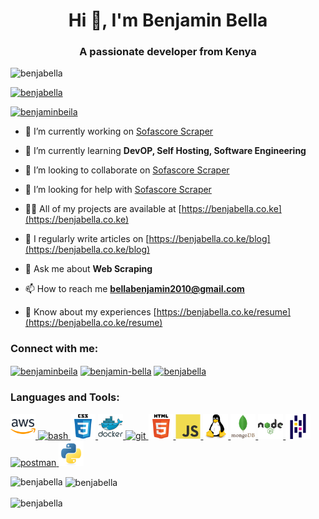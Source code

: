 <h1 align="center">Hi 👋, I'm Benjamin Bella</h1>
<h3 align="center">A passionate developer from Kenya</h3>

<p align="left"> <img src="https://komarev.com/ghpvc/?username=benjabella&label=Profile%20views&color=0e75b6&style=flat" alt="benjabella" /> </p>

<p align="left"> <a href="https://github.com/ryo-ma/github-profile-trophy"><img src="https://github-profile-trophy.vercel.app/?username=benjabella" alt="benjabella" /></a> </p>

<p align="left"> <a href="https://twitter.com/benjaminbeila" target="blank"><img src="https://img.shields.io/twitter/follow/benjaminbeila?logo=twitter&style=for-the-badge" alt="benjaminbeila" /></a> </p>

- 🔭 I’m currently working on [Sofascore Scraper](https://github.com/Benjabella/SofascoreScraper)

- 🌱 I’m currently learning **DevOP, Self Hosting, Software Engineering**

- 👯 I’m looking to collaborate on [Sofascore Scraper](https://github.com/Benjabella/SofascoreScraper)

- 🤝 I’m looking for help with [Sofascore Scraper](https://github.com/Benjabella/SofascoreScraper)

- 👨‍💻 All of my projects are available at [https://benjabella.co.ke](https://benjabella.co.ke)

- 📝 I regularly write articles on [https://benjabella.co.ke/blog](https://benjabella.co.ke/blog)

- 💬 Ask me about **Web Scraping**

- 📫 How to reach me **bellabenjamin2010@gmail.com**

- 📄 Know about my experiences [https://benjabella.co.ke/resume](https://benjabella.co.ke/resume)

<h3 align="left">Connect with me:</h3>
<p align="left">
<a href="https://twitter.com/benjaminbeila" target="blank"><img align="center" src="https://raw.githubusercontent.com/rahuldkjain/github-profile-readme-generator/master/src/images/icons/Social/twitter.svg" alt="benjaminbeila" height="30" width="40" /></a>
<a href="https://linkedin.com/in/benjamin-bella" target="blank"><img align="center" src="https://raw.githubusercontent.com/rahuldkjain/github-profile-readme-generator/master/src/images/icons/Social/linked-in-alt.svg" alt="benjamin-bella" height="30" width="40" /></a>
<a href="https://www.youtube.com/c/benjabella" target="blank"><img align="center" src="https://raw.githubusercontent.com/rahuldkjain/github-profile-readme-generator/master/src/images/icons/Social/youtube.svg" alt="benjabella" height="30" width="40" /></a>
</p>

<h3 align="left">Languages and Tools:</h3>
<p align="left"> <a href="https://aws.amazon.com" target="_blank" rel="noreferrer"> <img src="https://raw.githubusercontent.com/devicons/devicon/master/icons/amazonwebservices/amazonwebservices-original-wordmark.svg" alt="aws" width="40" height="40"/> </a> <a href="https://www.gnu.org/software/bash/" target="_blank" rel="noreferrer"> <img src="https://www.vectorlogo.zone/logos/gnu_bash/gnu_bash-icon.svg" alt="bash" width="40" height="40"/> </a> <a href="https://www.w3schools.com/css/" target="_blank" rel="noreferrer"> <img src="https://raw.githubusercontent.com/devicons/devicon/master/icons/css3/css3-original-wordmark.svg" alt="css3" width="40" height="40"/> </a> <a href="https://www.docker.com/" target="_blank" rel="noreferrer"> <img src="https://raw.githubusercontent.com/devicons/devicon/master/icons/docker/docker-original-wordmark.svg" alt="docker" width="40" height="40"/> </a> <a href="https://git-scm.com/" target="_blank" rel="noreferrer"> <img src="https://www.vectorlogo.zone/logos/git-scm/git-scm-icon.svg" alt="git" width="40" height="40"/> </a> <a href="https://www.w3.org/html/" target="_blank" rel="noreferrer"> <img src="https://raw.githubusercontent.com/devicons/devicon/master/icons/html5/html5-original-wordmark.svg" alt="html5" width="40" height="40"/> </a> <a href="https://developer.mozilla.org/en-US/docs/Web/JavaScript" target="_blank" rel="noreferrer"> <img src="https://raw.githubusercontent.com/devicons/devicon/master/icons/javascript/javascript-original.svg" alt="javascript" width="40" height="40"/> </a> <a href="https://www.linux.org/" target="_blank" rel="noreferrer"> <img src="https://raw.githubusercontent.com/devicons/devicon/master/icons/linux/linux-original.svg" alt="linux" width="40" height="40"/> </a> <a href="https://www.mongodb.com/" target="_blank" rel="noreferrer"> <img src="https://raw.githubusercontent.com/devicons/devicon/master/icons/mongodb/mongodb-original-wordmark.svg" alt="mongodb" width="40" height="40"/> </a> <a href="https://nodejs.org" target="_blank" rel="noreferrer"> <img src="https://raw.githubusercontent.com/devicons/devicon/master/icons/nodejs/nodejs-original-wordmark.svg" alt="nodejs" width="40" height="40"/> </a> <a href="https://pandas.pydata.org/" target="_blank" rel="noreferrer"> <img src="https://raw.githubusercontent.com/devicons/devicon/2ae2a900d2f041da66e950e4d48052658d850630/icons/pandas/pandas-original.svg" alt="pandas" width="40" height="40"/> </a> <a href="https://postman.com" target="_blank" rel="noreferrer"> <img src="https://www.vectorlogo.zone/logos/getpostman/getpostman-icon.svg" alt="postman" width="40" height="40"/> </a> <a href="https://www.python.org" target="_blank" rel="noreferrer"> <img src="https://raw.githubusercontent.com/devicons/devicon/master/icons/python/python-original.svg" alt="python" width="40" height="40"/> </a> </p>

<p><img align="left" src="https://github-readme-stats.vercel.app/api/top-langs?username=benjabella&show_icons=true&locale=en&layout=compact" alt="benjabella" /></p>

<p>&nbsp;<img align="center" src="https://github-readme-stats.vercel.app/api?username=benjabella&show_icons=true&locale=en" alt="benjabella" /></p>

<p><img align="center" src="https://github-readme-streak-stats.herokuapp.com/?user=benjabella&" alt="benjabella" /></p>
